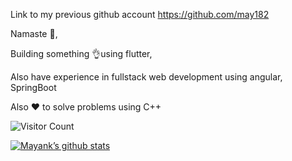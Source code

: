 Link to my previous github account https://github.com/may182

Namaste 🙏,

Building something 👌using flutter,

Also have experience in fullstack web development using angular, SpringBoot

Also ❤️ to solve problems using C++

![Visitor Count](https://profile-counter.glitch.me/{mayhim182}/count.svg)


[![Mayank’s github stats](https://github-readme-stats.vercel.app/api?username=mayhim182)](https://github.com/mayhim182)
